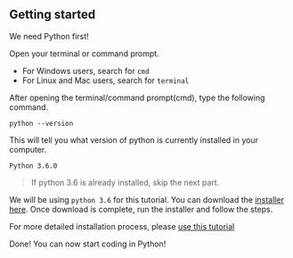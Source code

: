 ## Getting started
We need Python first!

Open your terminal or command prompt.
- For Windows users, search for `cmd`
- For Linux and Mac users, search for `terminal`

After opening the terminal/command prompt(cmd), type the following command.
```shell
python --version
```

This will tell you what version of python is currently installed in your computer.

```shell
Python 3.6.0

```
> If python 3.6 is already installed, skip the next part.

We will be using `python 3.6` for this tutorial. You can download the [installer here](https://www.python.org/downloads/).
Once download is complete, run the installer and follow the steps.

For more detailed installation process, please [use this tutorial](https://tutorial.djangogirls.org/en/python_installation/)

Done! You can now start coding in Python!
